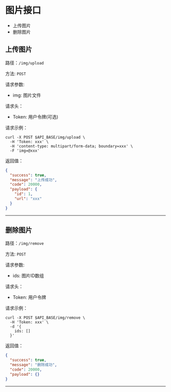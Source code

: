 # 图片接口

* 上传图片
* 删除图片

## 上传图片

路径：`/img/upload`

方法: `POST`

请求参数:

* img: 图片文件

请求头：

* Token: 用户令牌(可选)

请求示例：

```shell
curl -X POST $API_BASE/img/upload \
  -H 'Token: xxx' \
  -H 'content-type: multipart/form-data; boundary=xxx' \
  -F 'img=@xxx'
```

返回值：

```json
{
  "success": true,
  "message": "上传成功",
  "code": 20000,
  "payload": {
    "id": 1,
    "url": "xxx"
  }
}
```

---

## 删除图片

路径：`/img/remove`

方法: `POST`

请求参数:

* ids: 图片ID数组

请求头：

* Token: 用户令牌

请求示例：

```shell
curl -X POST $API_BASE/img/remove \
  -H 'Token: xxx' \
  -d '{
    ids: []
  }'
```

返回值：

```json
{
  "success": true,
  "message": "删除成功",
  "code": 20000,
  "payload": {}
}
```

---
